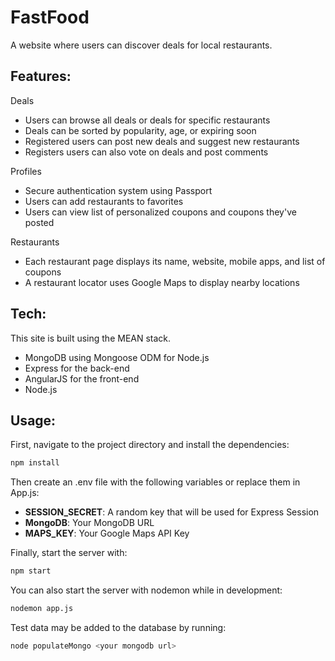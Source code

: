 # FastFood

A website where users can discover deals for local restaurants.

## Features:

Deals
* Users can browse all deals or deals for specific restaurants
* Deals can be sorted by popularity, age, or expiring soon
* Registered users can post new deals and suggest new restaurants
* Registers users can also vote on deals and post comments
  
Profiles
* Secure authentication system using Passport
* Users can add restaurants to favorites
* Users can view list of personalized coupons and coupons they've posted
  
Restaurants
* Each restaurant page displays its name, website, mobile apps, and list of coupons
* A restaurant locator uses Google Maps to display nearby locations
  
  
## Tech:

This site is built using the MEAN stack.

* MongoDB using Mongoose ODM for Node.js
* Express for the back-end
* AngularJS for the front-end
* Node.js

## Usage:

First, navigate to the project directory and install the dependencies:

```sh
npm install
```

Then create an .env file with the following variables or replace them in App.js:

* **SESSION_SECRET**: A random key that will be used for Express Session
* **MongoDB**: Your MongoDB URL
* **MAPS_KEY**: Your Google Maps API Key

Finally, start the server with:

```sh
npm start
```

You can also start the server with nodemon while in development:

```sh
nodemon app.js
```  

Test data may be added to the database by running:

```sh
node populateMongo <your mongodb url>
```  
